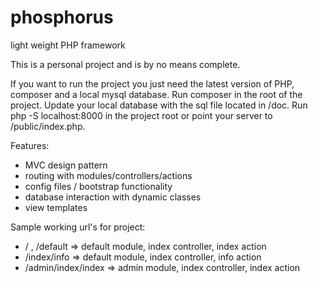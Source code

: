 phosphorus
==========

light weight PHP framework

This is a personal project and is by no means complete.

If you want to run the project you just need the latest version of PHP, composer and a local mysql database.
Run composer in the root of the project.
Update your local database with the sql file located in /doc. 
Run php -S  localhost:8000 in the project root or point your server to /public/index.php.

Features:
- MVC design pattern
- routing with modules/controllers/actions
- config files / bootstrap functionality 
- database interaction with dynamic classes
- view templates 


Sample working url's for project:
- / , /default => default module, index controller, index action
- /index/info => default module, index controller, info action
- /admin/index/index => admin module, index controller, index action

